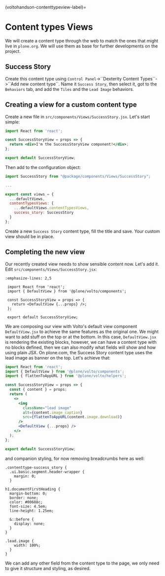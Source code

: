(voltohandson-contenttypeview-label)=

# Content types Views

We will create a content type through the web to match the ones that might live in `plone.org`.
We will use them as base for further developments on the project.

## Success Story

Create this content type using `Control Panel`->\`\`Dexterity Content Types\`\`->\`\`Add new content type\`\`.
Name it `Success Story`, then select it, got to the `Behaviors` tab, and add the `Tiles` and the `Lead Image` behaviors.

## Creating a view for a custom content type

Create a new file in `src/components/Views/SuccessStory.jsx`. Let's start simple:

```jsx
import React from 'react';

const SuccessStoryView = props => {
  return <div>I'm the SuccessStoryView component!</div>;
};

export default SuccessStoryView;
```

Then add to the configuration object:

```js
import SuccessStory from "@package/components/Views/SuccessStory";

...

export const views = {
  ...defaultViews,
  contentTypesViews: {
    ...defaultViews.contentTypesViews,
    success_story: SuccessStory
  }
};
```

Create a new `Success Story` content type, fill the title and save. Your custom view should be in place.

## Completing the new view

Our recently created view needs to show sensible content now. Let's add it. Edit `src/components/Views/SuccessStory.jsx`:

```{code-block} jsx
:emphasize-lines: 2,5

 import React from 'react';
 import { DefaultView } from '@plone/volto/components';

 const SuccessStoryView = props => {
   return <DefaultView {...props} />;
 };

 export default SuccessStoryView;
```

We are composing our view with Volto's default view component `DefaultView.jsx` to achieve the same features as the original one.
We might want to add stuff on the top or at the bottom.
In this case, `DefaultView.jsx` is rendering the existing blocks, however, we can have a content type with no blocks defined, then we can also modify what fields will show and how using plain JSX.
On plone.com, the Success Story content type uses the lead image as banner on the top. Let's achieve that:

```jsx
import React from 'react';
import { DefaultView } from '@plone/volto/components';
import { flattenToAppURL } from '@plone/volto/helpers';

const SuccessStoryView = props => {
  const { content } = props;
  return (
    <>
      <img
        className="lead image"
        alt={content.image_caption}
        src={flattenToAppURL(content.image.download)}
      />
      <DefaultView {...props} />
    </>
  );
};

export default SuccessStoryView;
```

and companion styling, for now removing breadcrumbs here as well:

```less
.contenttype-success_story {
  .ui.basic.segment.header-wrapper {
    margin: 0;
  }

h1.documentFirstHeading {
  margin-bottom: 0;
  border: none;
  color: #00608c;
  font-size: 4.5em;
  line-height: 1.25em;

  &::before {
    display: none;
  }
}

.lead.image {
    width: 100%;
  }
}
```

We can add any other field from the content type to the page, we only need to give it structure and styling, as desired.
